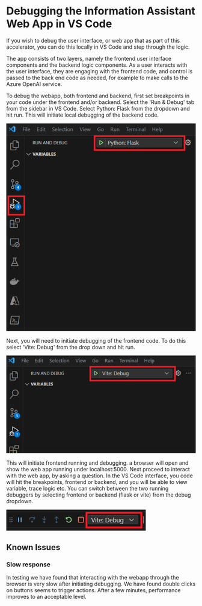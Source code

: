 # Debugging the Information Assistant Web App in VS Code

If you wish to debug the user interface, or web app that as part of this accelerator, you can do this locally in VS Code and step through the logic. 

The app consists of two layers, namely the frontend user interface components and the backend logic components. As a user interacts with the user interface, they are engaging with the frontend code, and control is passed to the back end code as needed, for example to make calls to the Azure OpenAI service.

To debug the webapp, both frontend and backend, first set breakpoints in your code under the frontend and/or backend. Select the 'Run & Debug' tab from the sidebar in VS Code. Select Python: Flask from the dropdown and hit run. This will initiate local debugging of the backend code.

![backend debugging](images/webapp_debug_1.png)

Next, you will need to initiate debugging of the frontend code. To do this select 'Vite: Debug' from the drop down and hit run.

![frontend debugging](images/webapp_debug_2.png)

This will initiate frontend running and debugging. a browser will open and show the web app running under localhost:5000. Next proceed to interact with the web app, by asking a question. In the VS Code interface, you code will hit the breakpoints, frontend or backend, and you will be able to view variable, trace logic etc. You can switch between the two running debuggers by selecting frontend or backend  (flask or vite) from the debug dropdown.

![frontend debugging](images/webapp_debug_3.png)

## Known Issues

### Slow response

In testing we have found that interacting with the webapp through the browser is very slow after initiating debugging. We have found double clicks on buttons seems to trigger actions. After a few minutes, performance improves to an acceptable level.
